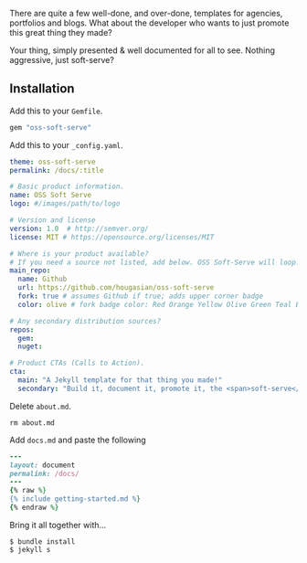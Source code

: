 
There are quite a few well-done, and over-done, templates for agencies, portfolios and blogs. What about the developer who wants to just promote this great thing they made?

Your thing, simply presented & well documented for all to see. Nothing aggressive, just soft-serve?

## Installation

Add this to your `Gemfile`.

```ruby
gem "oss-soft-serve"
```

Add this to your `_config.yaml`.

```yaml
theme: oss-soft-serve
permalink: /docs/:title

# Basic product information.
name: OSS Soft Serve
logo: #/images/path/to/logo

# Version and license
version: 1.0  # http://semver.org/
license: MIT # https://opensource.org/licenses/MIT

# Where is your product available?
# If you need a source not listed, add below. OSS Soft-Serve will loop.
main_repo:
  name: Github
  url: https://github.com/hougasian/oss-soft-serve
  fork: true # assumes Github if true; adds upper corner badge
  color: olive # fork badge color: Red Orange Yellow Olive Green Teal Blue Violet Purple Pink Brown Grey Black

# Any secondary distribution sources?
repos:
  gem:
  nuget:

# Product CTAs (Calls to Action).
cta:
  main: "A Jekyll template for that thing you made!"
  secondary: "Build it, document it, promote it, the <span>soft-serve</span> way."
```

Delete `about.md`.
```
rm about.md
```

Add `docs.md` and paste the following

```ruby
---
layout: document
permalink: /docs/
---
{% raw %}  
{% include getting-started.md %}
{% endraw %}
```

Bring it all together with...

```
$ bundle install
$ jekyll s
```
